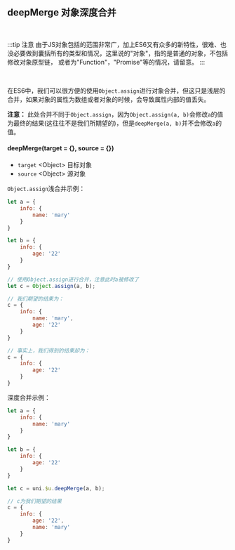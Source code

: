 ## deepMerge 对象深度合并

<demo-model url="/pages/library/deepMerge/index"></demo-model>

<br>

:::tip 注意
由于JS对象包括的范围非常广，加上ES6又有众多的新特性，很难、也没必要做到囊括所有的类型和情况，这里说的"对象"，指的是普通的对象，不包括修改对象原型链，
或者为"Function"，"Promise"等的情况，请留意。
:::

<br>

在ES6中，我们可以很方便的使用`Object.assign`进行对象合并，但这只是浅层的合并，如果对象的属性为数组或者对象的时候，会导致属性内部的值丢失。
  
**注意：** 此处合并不同于`Object.assign`，因为`Object.assign(a, b)`会修改`a`的值为最终的结果(这往往不是我们所期望的)，但是`deepMerge(a, b)`并不会修改`a`的值。


#### deepMerge(target = {}, source = {})

- `target` <Object\> 目标对象
- `source` <Object\> 源对象

`Object.assign`浅合并示例：

```js
let a = {
	info: {
		name: 'mary'
	}
}

let b = {
	info: {
		age: '22'
	}
}

// 使用Object.assign进行合并，注意此时a被修改了
let c = Object.assign(a, b);

// 我们期望的结果为：
c = {
	info: {
		name: 'mary',
		age: '22'
	}
}

// 事实上，我们得到的结果却为：
c = {
	info: {
		age: '22'
	}
}
```

深度合并示例：

```js
let a = {
	info: {
		name: 'mary'
	}
}

let b = {
	info: {
		age: '22'
	}
}

let c = uni.$u.deepMerge(a, b);

// c为我们期望的结果
c = {
	info: {
		age: '22',
		name: 'mary'
	}
}
```